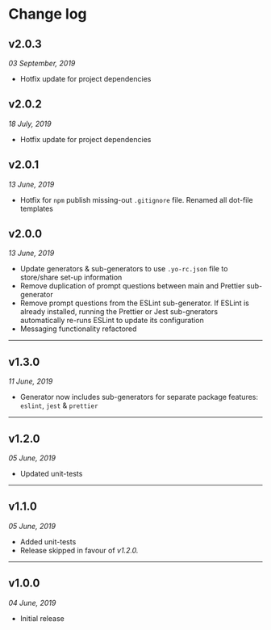 # Change log

## v2.0.3

_03 September, 2019_

-   Hotfix update for project dependencies

## v2.0.2

_18 July, 2019_

-   Hotfix update for project dependencies

## v2.0.1

_13 June, 2019_

-   Hotfix for `npm` publish missing-out `.gitignore` file. Renamed all dot-file templates

## v2.0.0

_13 June, 2019_

-   Update generators & sub-generators to use `.yo-rc.json` file to store/share set-up information
-   Remove duplication of prompt questions between main and Prettier sub-generator
-   Remove prompt questions from the ESLint sub-generator. If ESLint is already installed, running the Prettier or Jest sub-gnerators automatically re-runs ESLint to update its configuration
-   Messaging functionality refactored

---

## v1.3.0

_11 June, 2019_

-   Generator now includes sub-generators for separate package features: `eslint`, `jest` & `prettier`

---

## v1.2.0

_05 June, 2019_

-   Updated unit-tests

---

## v1.1.0

_05 June, 2019_

-   Added unit-tests
-   Release skipped in favour of _v1.2.0._

---

## v1.0.0

_04 June, 2019_

-   Initial release

<!-- LINK REFERENCES -->

[npm]: https://www.npmjs.com/

<!-- end: LINK REFERENCES -->

